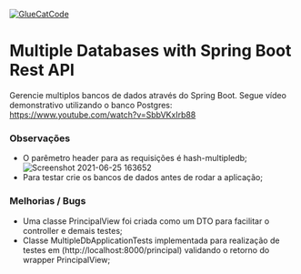 [![GlueCatCode](https://circleci.com/gh/GlueCatCode/multiple-databases-spring-boot-rest-api.svg?style=shield)](https://github.com/GlueCatCode/multiple-databases-spring-boot-rest-api)

# Multiple Databases with Spring Boot Rest API
Gerencie multiplos bancos de dados através do Spring Boot. Segue vídeo demonstrativo utilizando o banco Postgres:<br>
https://www.youtube.com/watch?v=SbbVKxIrb88

### Observações
- O parêmetro header para as requisições é hash-multipledb;  
![Screenshot 2021-06-25 163652](https://user-images.githubusercontent.com/26276218/123476907-b2d43700-d5d3-11eb-9f5e-410fed3ea0cc.png)
- Para testar crie os bancos de dados antes de rodar a aplicação;

### Melhorias / Bugs
- Uma classe PrincipalView foi criada como um DTO para facilitar o controller e demais testes;
- Classe MultipleDbApplicationTests implementada para realização de testes em (http://localhost:8000/principal) validando o retorno do wrapper PrincipalView;
